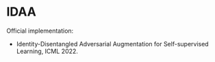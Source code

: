 # IDAA

Official implementation:
- Identity-Disentangled Adversarial Augmentation for Self-supervised Learning, ICML 2022.

